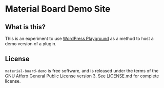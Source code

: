 # Material Board Demo Site

## What is this?

This is an experiment to use [WordPress Playground](https://github.com/WordPress/wordpress-playground) as a method to host a demo version of a plugin.

## License

`material-board-demo` is free software, and is released under the terms of the GNU Affero General Public License version 3. See [LICENSE.md](LICENSE.md) for complete license.
